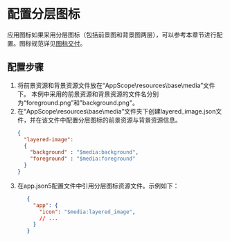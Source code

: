# 配置分层图标

应用图标如果采用分层图标（包括前景图和背景图两层），可以参考本章节进行配置。图标规范详见[图标交付](https://docs.openharmony.cn/pages/v5.0/zh-cn/design/ux-design/visual-app-icons.md#%E5%9B%BE%E6%A0%87%E4%BA%A4%E4%BB%98)。

## 配置步骤
1. 将前景资源和背景资源文件放在“AppScope\resources\base\media”文件下。
   本例中采用的前景资源和背景资源的文件名分别为“foreground.png”和"background.png"。
2. 在“AppScope\resources\base\media”文件夹下创建layered_image.json文件，并在该文件中配置分层图标的前景资源与背景资源信息。
    ```json
    {
      "layered-image":
      {
        "background" : "$media:background",
        "foreground" : "$media:foreground"
      }
    }
    ```
3. 在app.json5配置文件中引用分层图标资源文件。示例如下：
     ```json
        {
          "app": {
            "icon": "$media:layered_image",
            // ...
          }
        }
    ```

